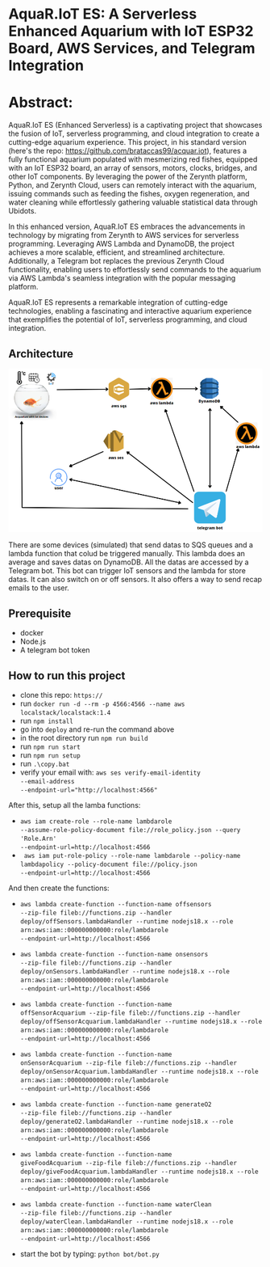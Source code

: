 # AquaR.IoT ES: A Serverless Enhanced Aquarium with IoT ESP32 Board, AWS Services, and Telegram Integration

# Abstract:
AquaR.IoT ES (Enhanced Serverless) is a captivating project that showcases the fusion of IoT, serverless programming, and cloud integration to create a cutting-edge aquarium experience. This project, in his standard version (here's the repo: <url>https://github.com/brataccas99/acquar.iot</url>), features a fully functional aquarium populated with mesmerizing red fishes, equipped with an IoT ESP32 board, an array of sensors, motors, clocks, bridges, and other IoT components. By leveraging the power of the Zerynth platform, Python, and Zerynth Cloud, users can remotely interact with the aquarium, issuing commands such as feeding the fishes, oxygen regeneration, and water cleaning while effortlessly gathering valuable statistical data through Ubidots.

In this enhanced version, AquaR.IoT ES embraces the advancements in technology by migrating from Zerynth to AWS services for serverless programming. Leveraging AWS Lambda and DynamoDB, the project achieves a more scalable, efficient, and streamlined architecture. Additionally, a Telegram bot replaces the previous Zerynth Cloud functionality, enabling users to effortlessly send commands to the aquarium via AWS Lambda's seamless integration with the popular messaging platform.

AquaR.IoT ES represents a remarkable integration of cutting-edge technologies, enabling a fascinating and interactive aquarium experience that exemplifies the potential of IoT, serverless programming, and cloud integration.

## Architecture

![arch](./images/arch.png)

There are some devices (simulated) that send datas to SQS queues and a lambda function that colud be triggered manually. This lambda does an average and saves datas on DynamoDB. All the datas are accessed by a Telegram bot. This bot can trigger IoT sensors and the lambda for store datas. It can also switch on or off sensors. It also offers a way to send recap emails to the user.

## Prerequisite
- docker
- Node.js
- A telegram bot token

## How to run this project

- clone this repo: <code>https://</code>
- run <code>docker run -d --rm -p 4566:4566 --name aws localstack/localstack:1.4</code>
- run <code>npm install</code>
- go into <code>deploy</code> and re-run the command above
- in the root directory run <code>npm run build</code>
- run <code>npm run start</code>
- run <code>npm run setup</code>
- run <code>.\copy.bat</code>
- verify your email with: <code>aws ses verify-email-identity --email-address <your-email> --endpoint-url="http://localhost:4566"</code>

After this, setup all the lamba functions:

- <code>aws iam create-role --role-name lambdarole --assume-role-policy-document file://role_policy.json --query 'Role.Arn' --endpoint-url=http://localhost:4566</code>
- <code> aws iam put-role-policy --role-name lambdarole --policy-name lambdapolicy --policy-document file://policy.json --endpoint-url=http://localhost:4566</code> 

And then create the functions:

- <code>aws lambda create-function --function-name offsensors --zip-file fileb://functions.zip --handler deploy/offSensors.lambdaHandler --runtime nodejs18.x --role arn:aws:iam::000000000000:role/lambdarole --endpoint-url=http://localhost:4566</code>

- <code>aws lambda create-function --function-name onsensors --zip-file fileb://functions.zip --handler deploy/onSensors.lambdaHandler --runtime nodejs18.x --role arn:aws:iam::000000000000:role/lambdarole --endpoint-url=http://localhost:4566</code>
  
- <code>aws lambda create-function --function-name offSensorAcquarium --zip-file fileb://functions.zip --handler deploy/offSensorAcquarium.lambdaHandler --runtime nodejs18.x --role arn:aws:iam::000000000000:role/lambdarole --endpoint-url=http://localhost:4566</code>

- <code>aws lambda create-function --function-name onSensorAcquarium --zip-file fileb://functions.zip --handler deploy/onSensorAcquarium.lambdaHandler --runtime nodejs18.x --role arn:aws:iam::000000000000:role/lambdarole --endpoint-url=http://localhost:4566</code>

- <code>aws lambda create-function --function-name generateO2 --zip-file fileb://functions.zip --handler deploy/generateO2.lambdaHandler --runtime nodejs18.x --role arn:aws:iam::000000000000:role/lambdarole --endpoint-url=http://localhost:4566</code>

- <code>aws lambda create-function --function-name giveFoodAcquarium --zip-file fileb://functions.zip --handler deploy/giveFoodAcquarium.lambdaHandler --runtime nodejs18.x --role arn:aws:iam::000000000000:role/lambdarole --endpoint-url=http://localhost:4566</code>

- <code>aws lambda create-function --function-name waterClean --zip-file fileb://functions.zip --handler deploy/waterClean.lambdaHandler --runtime nodejs18.x --role arn:aws:iam::000000000000:role/lambdarole --endpoint-url=http://localhost:4566</code>

- start the bot by typing: <code>python bot/bot.py</code>
